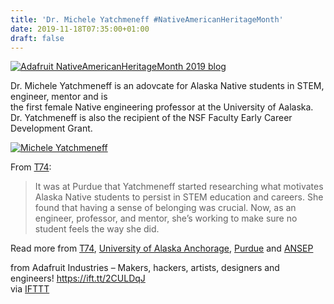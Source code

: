 ```yaml
---
title: 'Dr. Michele Yatchmeneff #NativeAmericanHeritageMonth'
date: 2019-11-18T07:35:00+01:00
draft: false
---
```


[![Adafruit NativeAmericanHeritageMonth 2019 blog](https://cdn-blog.adafruit.com/uploads/2019/11/adafruit_NativeAmericanHeritageMonth_2019_blog.jpg "adafruit_NativeAmericanHeritageMonth_2019_blog.jpg")](https://blog.adafruit.com/tag/native-american-heritage-month/)

Dr. Michele Yatchmeneff is an adovcate for Alaska Native students in STEM, engineer, mentor and is  
the first female Native engineering professor at the University of Aalaska. Dr. Yatchmeneff is also the recipient of the NSF Faculty Early Career Development Grant.

[![Michele Yatchmeneff](https://cdn-blog.adafruit.com/uploads/2019/11/Michele-Yatchmeneff.jpg "Michele-Yatchmeneff.jpg")](https://www.ansep.net/blog/michele-yatchmeneff)

From [T74](https://www.the74million.org/from-a-rural-village-to-the-university-of-alaska-how-the-first-female-native-engineering-professor-stresses-value-of-belonging-for-young-stem-enthusiasts/):

> It was at Purdue that Yatchmeneff started researching what motivates Alaska Native students to persist in STEM education and careers. She found that having a sense of belonging was crucial. Now, as an engineer, professor, and mentor, she’s working to make sure no student feels the way she did.

Read more from [T74](https://www.the74million.org/from-a-rural-village-to-the-university-of-alaska-how-the-first-female-native-engineering-professor-stresses-value-of-belonging-for-young-stem-enthusiasts/), [University of Alaska Anchorage](http://greenandgold.uaa.alaska.edu/blog/61813/uaa-engineering-professor-michele-yatchmeneff-honored-nsf-career-award/), [Purdue](https://www.purdue.edu/mep/Alumni/Alumni%20Spotlights/Dr.%20Michele%20Yatchmeneff.html) and [ANSEP](https://www.ansep.net/blog/michele-yatchmeneff)

  
  
from Adafruit Industries – Makers, hackers, artists, designers and engineers! https://ift.tt/2CULDqJ  
via [IFTTT](https://ifttt.com/?ref=da&site=blogger)